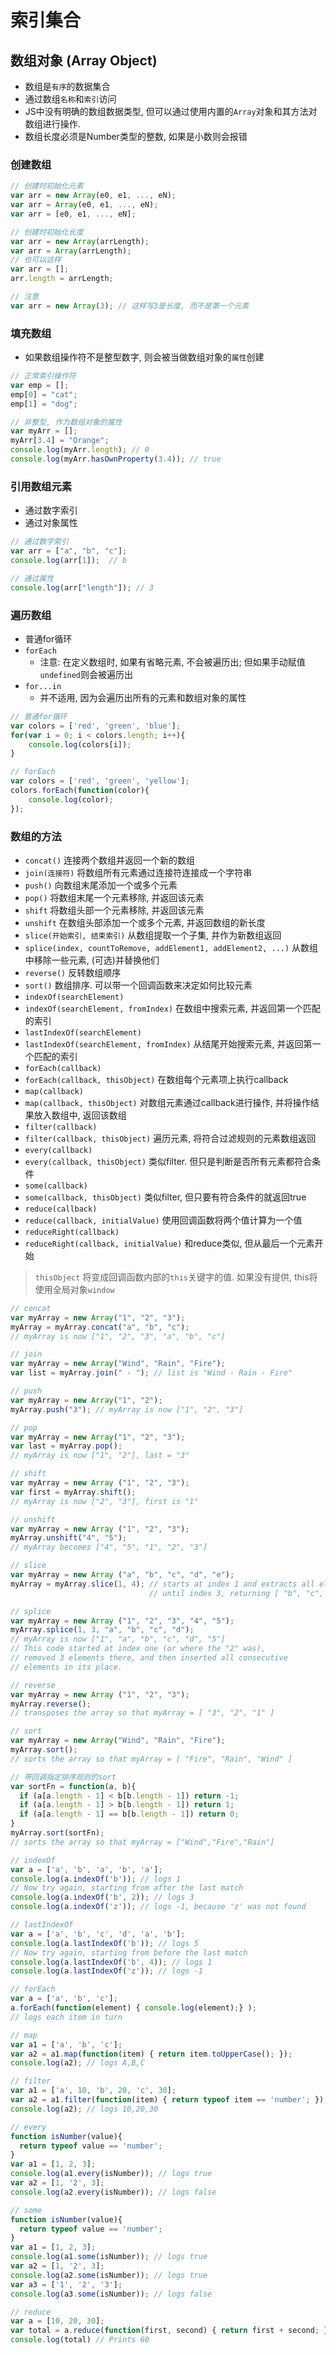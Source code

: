 # 索引集合

## 数组对象 (Array Object)

* 数组是`有序`的数据集合
* 通过数组`名称`和`索引`访问
* JS中没有明确的数组数据类型, 但可以通过使用内置的`Array`对象和其方法对数组进行操作.
* 数组长度必须是Number类型的整数, 如果是小数则会报错

### 创建数组

```javascript
// 创建时初始化元素
var arr = new Array(e0, e1, ..., eN);
var arr = Array(e0, e1, ..., eN);
var arr = [e0, e1, ..., eN];

// 创建时初始化长度
var arr = new Array(arrLength);
var arr = Array(arrLength);
// 也可以这样
var arr = [];
arr.length = arrLength;

// 注意
var arr = new Array(3); // 这样写3是长度, 而不是第一个元素
```

### 填充数组

* 如果数组操作符不是整型数字, 则会被当做数组对象的`属性`创建

```javascript
// 正常索引操作符
var emp = [];
emp[0] = "cat";
emp[1] = "dog";

// 非整型, 作为数组对象的属性
var myArr = [];
myArr[3.4] = "Orange";
console.log(myArr.length); // 0
console.log(myArr.hasOwnProperty(3.4)); // true
```

### 引用数组元素

* 通过数字索引
* 通过对象属性

```javascript
// 通过数字索引
var arr = ["a", "b", "c"];
console.log(arr[1]);  // b

// 通过属性
console.log(arr["length"]); // 3
```

### 遍历数组

* 普通for循环
* `forEach`
    - 注意: 在定义数组时, 如果有省略元素, 不会被遍历出; 但如果手动赋值`undefined`则会被遍历出
* `for...in`
    - 并不适用, 因为会遍历出所有的元素和数组对象的属性

```javascript
// 普通for循环
var colors = ['red', 'green', 'blue'];
for(var i = 0; i < colors.length; i++){
    console.log(colors[i]);
}

// forEach
var colors = ['red', 'green', 'yellow'];
colors.forEach(function(color){
    console.log(color);
});
```

### 数组的方法

* `concat()`
连接两个数组并返回一个新的数组
* `join(连接符)`
将数组所有元素通过连接符连接成一个字符串
* `push()`
向数组末尾添加一个或多个元素
* `pop()`
将数组末尾一个元素移除, 并返回该元素
* `shift`
将数组头部一个元素移除, 并返回该元素
* `unshift`
在数组头部添加一个或多个元素, 并返回数组的新长度
* `slice(开始索引, 结束索引)`
从数组提取一个子集, 并作为新数组返回
* `splice(index, countToRemove, addElement1, addElement2, ...)`
从数组中移除一些元素, (可选)并替换他们
* `reverse()`
反转数组顺序
* `sort()`
数组排序. 可以带一个回调函数来决定如何比较元素
* `indexOf(searchElement)`
* `indexOf(searchElement, fromIndex)`
在数组中搜索元素, 并返回第一个匹配的索引
* `lastIndexOf(searchElement)`
* `lastIndexOf(searchElement, fromIndex)`
从结尾开始搜索元素, 并返回第一个匹配的索引
* `forEach(callback)`
* `forEach(callback, thisObject)`
在数组每个元素项上执行callback
* `map(callback)`
* `map(callback, thisObject)`
对数组元素通过callback进行操作, 并将操作结果放入数组中, 返回该数组
* `filter(callback)`
* `filter(callback, thisObject)`
遍历元素, 将符合过滤规则的元素数组返回
* `every(callback)`
* `every(callback, thisObject)`
类似filter. 但只是判断是否所有元素都符合条件
* `some(callback)`
* `some(callback, thisObject)`
类似filter, 但只要有符合条件的就返回true
* `reduce(callback)`
* `reduce(callback, initialValue)`
使用回调函数将两个值计算为一个值
* `reduceRight(callback)`
* `reduceRight(callback, initialValue)`
和reduce类似, 但从最后一个元素开始

> `thisObject` 将变成回调函数内部的`this`关键字的值. 如果没有提供, this将使用全局对象`window`

```javascript
// concat
var myArray = new Array("1", "2", "3");
myArray = myArray.concat("a", "b", "c");
// myArray is now ["1", "2", "3", "a", "b", "c"]

// join
var myArray = new Array("Wind", "Rain", "Fire");
var list = myArray.join(" - "); // list is "Wind - Rain - Fire"

// push
var myArray = new Array("1", "2");
myArray.push("3"); // myArray is now ["1", "2", "3"]

// pop
var myArray = new Array("1", "2", "3");
var last = myArray.pop();
// myArray is now ["1", "2"], last = "3"

// shift
var myArray = new Array ("1", "2", "3");
var first = myArray.shift();
// myArray is now ["2", "3"], first is "1"

// unshift
var myArray = new Array ("1", "2", "3");
myArray.unshift("4", "5");
// myArray becomes ["4", "5", "1", "2", "3"]

// slice
var myArray = new Array ("a", "b", "c", "d", "e");
myArray = myArray.slice(1, 4); // starts at index 1 and extracts all elements
                               // until index 3, returning [ "b", "c", "d"]

// splice
var myArray = new Array ("1", "2", "3", "4", "5");
myArray.splice(1, 3, "a", "b", "c", "d");
// myArray is now ["1", "a", "b", "c", "d", "5"]
// This code started at index one (or where the "2" was),
// removed 3 elements there, and then inserted all consecutive
// elements in its place.

// reverse
var myArray = new Array ("1", "2", "3");
myArray.reverse();
// transposes the array so that myArray = [ "3", "2", "1" ]

// sort
var myArray = new Array("Wind", "Rain", "Fire");
myArray.sort();
// sorts the array so that myArray = [ "Fire", "Rain", "Wind" ]

// 带回调指定排序规则的sort
var sortFn = function(a, b){
  if (a[a.length - 1] < b[b.length - 1]) return -1;
  if (a[a.length - 1] > b[b.length - 1]) return 1;
  if (a[a.length - 1] == b[b.length - 1]) return 0;
}
myArray.sort(sortFn);
// sorts the array so that myArray = ["Wind","Fire","Rain"]

// indexOf
var a = ['a', 'b', 'a', 'b', 'a'];
console.log(a.indexOf('b')); // logs 1
// Now try again, starting from after the last match
console.log(a.indexOf('b', 2)); // logs 3
console.log(a.indexOf('z')); // logs -1, because 'z' was not found

// lastIndexOf
var a = ['a', 'b', 'c', 'd', 'a', 'b'];
console.log(a.lastIndexOf('b')); // logs 5
// Now try again, starting from before the last match
console.log(a.lastIndexOf('b', 4)); // logs 1
console.log(a.lastIndexOf('z')); // logs -1

// forEach
var a = ['a', 'b', 'c'];
a.forEach(function(element) { console.log(element);} );
// logs each item in turn

// map
var a1 = ['a', 'b', 'c'];
var a2 = a1.map(function(item) { return item.toUpperCase(); });
console.log(a2); // logs A,B,C

// filter
var a1 = ['a', 10, 'b', 20, 'c', 30];
var a2 = a1.filter(function(item) { return typeof item == 'number'; });
console.log(a2); // logs 10,20,30

// every
function isNumber(value){
  return typeof value == 'number';
}
var a1 = [1, 2, 3];
console.log(a1.every(isNumber)); // logs true
var a2 = [1, '2', 3];
console.log(a2.every(isNumber)); // logs false

// some
function isNumber(value){
  return typeof value == 'number';
}
var a1 = [1, 2, 3];
console.log(a1.some(isNumber)); // logs true
var a2 = [1, '2', 3];
console.log(a2.some(isNumber)); // logs true
var a3 = ['1', '2', '3'];
console.log(a3.some(isNumber)); // logs false

// reduce
var a = [10, 20, 30];
var total = a.reduce(function(first, second) { return first + second; }, 0);
console.log(total) // Prints 60
```
